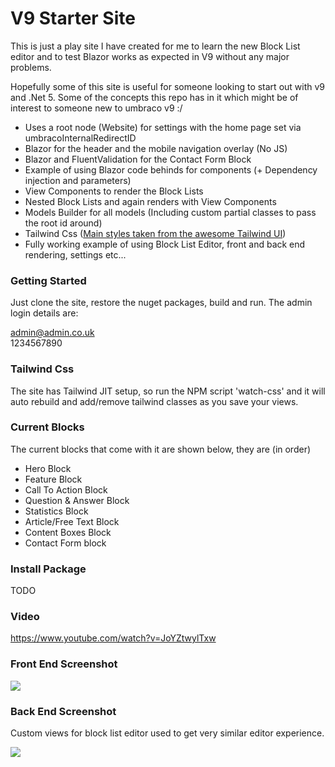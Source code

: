 # V9 Starter Site

This is just a play site I have created for me to learn the new Block List editor and to test Blazor works as expected in V9 without any major problems.

Hopefully some of this site is useful for someone looking to start out with v9 and .Net 5. Some of the concepts this repo has in it which might be of interest to someone new to umbraco v9 :/

- Uses a root node (Website) for settings with the home page set via umbracoInternalRedirectID
- Blazor for the header and the mobile navigation overlay (No JS)
- Blazor and FluentValidation for the Contact Form Block
- Example of using Blazor code behinds for components (+ Dependency injection and parameters)
- View Components to render the Block Lists
- Nested Block Lists and again renders with View Components
- Models Builder for all models (Including custom partial classes to pass the root id around)
- Tailwind Css ([Main styles taken from the awesome Tailwind UI](https://tailwindui.com/))
- Fully working example of using Block List Editor, front and back end rendering, settings etc...

### Getting Started

Just clone the site, restore the nuget packages, build and run. The admin login details are:

admin@admin.co.uk  
1234567890

### Tailwind Css

The site has Tailwind JIT setup, so run the NPM script 'watch-css' and it will auto rebuild and add/remove tailwind classes as you save your views.

### Current Blocks

The current blocks that come with it are shown below, they are (in order)

- Hero Block
- Feature Block
- Call To Action Block
- Question & Answer Block
- Statistics Block
- Article/Free Text Block
- Content Boxes Block
- Contact Form block

### Install Package

TODO

### Video

https://www.youtube.com/watch?v=JoYZtwylTxw

### Front End Screenshot

![](https://www.aptitude.co.uk/v9umb.png?)

### Back End Screenshot

Custom views for block list editor used to get very similar editor experience.

![](https://www.aptitude.co.uk/v9umb-be.png)